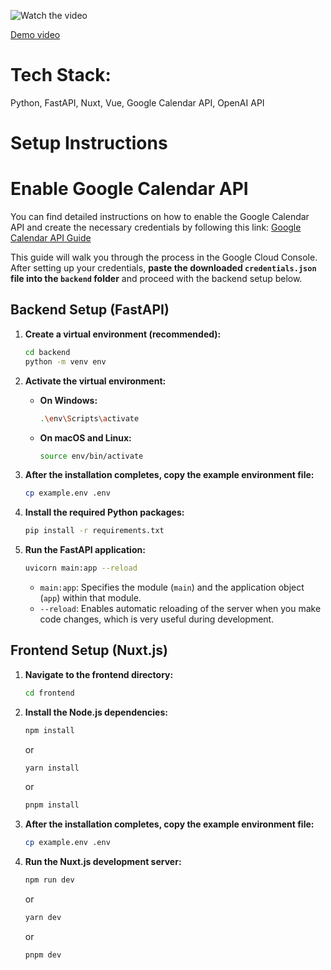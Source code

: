 ![Watch the video](https://github.com/user-attachments/assets/96d58efe-4e21-4cfa-afeb-35ca78d9a3a4)

[Demo video](https://drive.google.com/file/d/12uU9R0mx3HB5UiaVsPIspeDEUB4NtDEx/view?usp=sharing)

# Tech Stack: 
Python, FastAPI, Nuxt, Vue, Google Calendar API, OpenAI API

# Setup Instructions

# Enable Google Calendar API
You can find detailed instructions on how to enable the Google Calendar API and create the necessary credentials by following this link:
[Google Calendar API Guide](https://developers.google.com/workspace/calendar/api/quickstart/nodejs)

This guide will walk you through the process in the Google Cloud Console. After setting up your credentials, **paste the downloaded `credentials.json` file into the `backend` folder** and proceed with the backend setup below.

## Backend Setup (FastAPI)

1.  **Create a virtual environment (recommended):**

    ```bash
    cd backend
    python -m venv env
    ```

2.  **Activate the virtual environment:**

    * **On Windows:**

        ```bash
        .\env\Scripts\activate
        ```

    * **On macOS and Linux:**

        ```bash
        source env/bin/activate
        ```
3.  **After the installation completes, copy the example environment file:**

    ```bash
    cp example.env .env
    ```

4.  **Install the required Python packages:**

    ```bash
    pip install -r requirements.txt
    ```

4.  **Run the FastAPI application:**

    ```bash
    uvicorn main:app --reload
    ```

    * `main:app`:  Specifies the module (`main`) and the application object (`app`) within that module.
    * `--reload`: Enables automatic reloading of the server when you make code changes, which is very useful during development.

## Frontend Setup (Nuxt.js)

1.  **Navigate to the frontend directory:**

    ```bash
    cd frontend
    ```

2.  **Install the Node.js dependencies:**

    ```bash
    npm install
    ```

    or

    ```bash
    yarn install
    ```

    or

    ```bash
    pnpm install
    ```

3.  **After the installation completes, copy the example environment file:**

    ```bash
    cp example.env .env
    ```

4.  **Run the Nuxt.js development server:**

    ```bash
    npm run dev
    ```

    or

    ```bash
    yarn dev
    ```

    or

    ```bash
    pnpm dev
    ```
